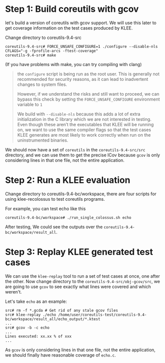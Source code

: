 # Step 1: Build coreutils with gcov

let's build a version of coreutils with gcov support. We will use this later to get coverage information on the test cases produced by KLEE.


Change directory to coreutils-9.4-src

```shell
coreutils-9.4-src# FORCE_UNSAFE_CONFIGURE=1 ./configure --disable-nls CFLAGS="-g -fprofile-arcs -ftest-coverage"
coreutils-9.4-src# make
```
(If you have problems with make, you can try compiling with clang)

> the `configure` script is being run as the root user. This is generally not recommended for security reasons, as it can lead to inadvertent changes to system files.
>
> However, if we understand the risks and still want to proceed, we can bypass this check by setting the `FORCE_UNSAFE_CONFIGURE` environment variable to `1`
>
> We build with `--disable-nls` because this adds a lot of extra initialization in the C library which we are not interested in testing. Even though these aren’t the executables that KLEE will be running on, we want to use the same compiler flags so that the test cases KLEE generates are most likely to work correctly when run on the uninstrumented binaries.

We should now have a set of `coreutils` in the `coreutils-9.4-src/src` directory, and we can use them to get the precise ICov because `gcov` is only considering lines in that one file, not the entire application.

# Step 2: Run a KLEE evaluation

Change directory to coreutils-9.4-bc/workspace, there are four scripts for using klee-recolossus to test coreutils programs.

For example, you can test echo like this

```shell
coreutils-9.4-bc/workspace# ./run_single_colossus.sh echo
```

After testing, We could see the outputs over the `coreutils-9.4-bc/workspace/result_all`.

# Step 3: Replay KLEE generated test cases

We can use the `klee-replay` tool to run a set of test cases at once, one after the other. Now change directory to the `coreutils-9.4-src/obj-gcov/src`, we are going to use `gcov` to see exactly what lines were covered and which weren't.

Let's take `echo` as an example:

```shell
src# rm -f *.gcda # Get rid of any stale gcov files
src# klee-replay ./echo /home/user/coreutils-test/coreutils-9.4-bc/workspace/result_all/echo_output/*.ktest
...
src# gcov -b -c echo
...
Lines executed: xx.xx % of xxx
...
```

As `gcov` is only considering lines in that one file, not the entire application, we should finally have reasonable coverage of `echo.c`.
